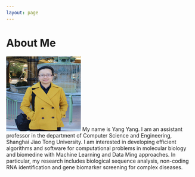 ```yaml
---
layout: page
---
```


# About Me

<img src="/images/yangyang.jpg" class="floatpic" width="200" height="200">
My name is Yang Yang.  I am an assistant professor in the department of Computer Science and Engineering, Shanghai Jiao Tong University.
I am interested in developing efficient algorithms and software for computational problems in molecular biology and biomedine with Machine Learning and Data Ming approaches. In particular, my research includes biological sequence analysis, non-coding RNA identification and gene biomarker screening for complex diseases.



